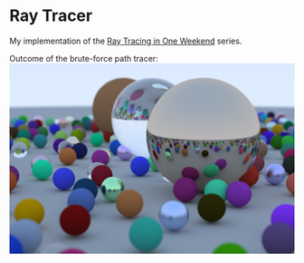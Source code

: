 # Ray Tracer
My implementation of the [Ray Tracing in One Weekend](https://raytracing.github.io/) series.

Outcome of the brute-force path tracer:<br>
![part1: brute-force path tracer](./pics/part1_final.png)